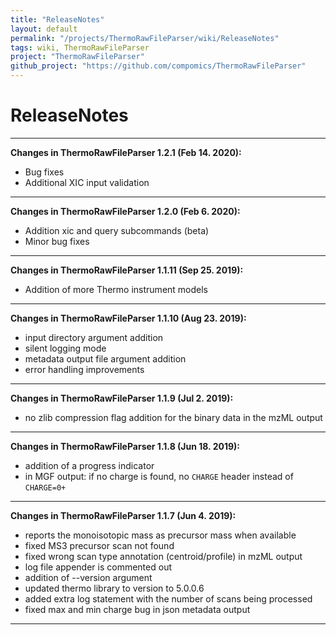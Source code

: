 ```yaml
---
title: "ReleaseNotes"
layout: default
permalink: "/projects/ThermoRawFileParser/wiki/ReleaseNotes"
tags: wiki, ThermoRawFileParser
project: "ThermoRawFileParser"
github_project: "https://github.com/compomics/ThermoRawFileParser"
---
```


# ReleaseNotes

---

**Changes in ThermoRawFileParser 1.2.1 (Feb 14. 2020):**

* Bug fixes
* Additional XIC input validation
---

**Changes in ThermoRawFileParser 1.2.0 (Feb 6. 2020):**

* Addition xic and query subcommands (beta)
* Minor bug fixes
---

**Changes in ThermoRawFileParser 1.1.11 (Sep 25. 2019):**

* Addition of more Thermo instrument models
---

**Changes in ThermoRawFileParser 1.1.10 (Aug 23. 2019):**

* input directory argument addition
* silent logging mode
* metadata output file argument addition
* error handling improvements
---

**Changes in ThermoRawFileParser 1.1.9 (Jul 2. 2019):**

* no zlib compression flag addition for the binary data in the mzML output
---

**Changes in ThermoRawFileParser 1.1.8 (Jun 18. 2019):**

* addition of a progress indicator
* in MGF output: if no charge is found, no `CHARGE` header instead of `CHARGE=0+`

---

**Changes in ThermoRawFileParser 1.1.7 (Jun 4. 2019):**

* reports the monoisotopic mass as precursor mass when available
* fixed MS3 precursor scan not found
* fixed wrong scan type annotation (centroid/profile) in mzML output
* log file appender is commented out
* addition of --version argument
* updated thermo library to version to 5.0.0.6
* added extra log statement with the number of scans being processed
* fixed max and min charge bug in json metadata output

----